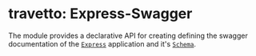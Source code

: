 travetto: Express-Swagger
===
The module provides a declarative API for creating defining the swagger documentation of the [`Express`](https://github.com/travetto/express) application and it's [`Schema`](https://github.com/travetto/schema).